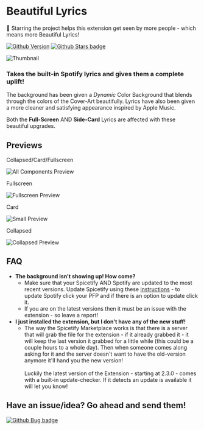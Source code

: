 # Beautiful Lyrics
🌟 Starring the project helps this extension get seen by more people - which means more Beautiful Lyrics! 

[![Github Version](https://img.shields.io/github/v/release/surfbryce/beautiful-lyrics)](https://github.com/surfbryce/beautiful-lyrics/) [![Github Stars badge](https://img.shields.io/github/stars/surfbryce/beautiful-lyrics?style=social)](https://github.com/surfbryce/beautiful-lyrics/)

![Thumbnail](./previews/thumbnail.gif)
### Takes the built-in Spotify lyrics and gives them a complete uplift!

The background has been given a *Dynamic* Color Background that blends through the colors of the Cover-Art beautifully. Lyrics have also been given a more cleaner and satisfying appearance inspired by Apple Music.

Both the **Full-Screen** AND **Side-Card** Lyrics are affected with these beautiful upgrades.

## Previews
Collapsed/Card/Fullscreen

![All Components Preview](./previews/all-components-preview.gif)

Fullscreen

![Fullscreen Preview](./previews/fullscreen-preview.gif)

Card

![Small Preview](./previews/card-preview.gif)

Collapsed

![Collapsed Preview](./previews/collapsed-preview.gif)

## FAQ
- **The background isn't showing up! How come?**
	- Make sure that your Spicetify AND Spotify are updated to the most recent versions. Update Spicetify using these [instructions](https://spicetify.app/docs/getting-started/#updating) - to update Spotify click your PFP and if there is an option to update click it.
	- If you are on the latest versions then it must be an issue with the extension - so leave a report!
- **I just installed the extension, but I don't have any of the new stuff!**
	- The way the Spicetify Marketplace works is that there is a server that will grab the file for the extension - if it already grabbed it - it will keep the last version it grabbed for a little while (this could be a couple hours to a whole day). Then when someone comes along asking for it and the server doesn't want to have the old-version anymore it'll hand you the new version!<br><br>Luckily the latest version of the Extension - starting at 2.3.0 - comes with a built-in update-checker. If it detects an update is available it will let you know!

## Have an issue/idea? Go ahead and send them!

[![Github Bug badge](https://img.shields.io/github/issues/surfbryce/beautiful-lyrics)](https://github.com/surfbryce/beautiful-lyrics/issues)